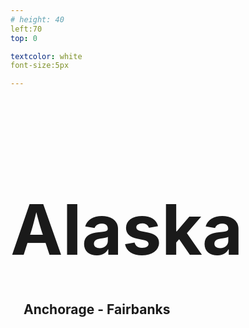 ```yaml
---
# height: 40
left:70
top: 0

textcolor: white
font-size:5px

---
```

<h1 style="font-size: 8em">Alaska</h1>
<h2 style="position:relative; top: -1.3em; left: 1em">Anchorage - Fairbanks</h2>
